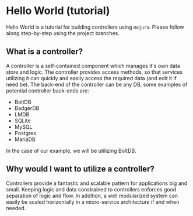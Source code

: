 # Hello World (tutorial)
Hello World is a tutorial for building controllers using `mojura`. Please follow along step-by-step using the project branches.

## What is a controller?
A controller is a self-contained component which manages it's own data store and logic. The controller provides access methods, so that services utilizing it can quickly and easily access the required data (and edit it if need be). The back-end of the controller can be any DB, some examples of potential controller back-ends are:
- BoltDB
- BadgerDB
- LMDB
- SQLite
- MySQL
- Postgres
- MariaDB

In the case of our example, we will be utilizing BoltDB.

## Why would I want to utilize a controller?
Controllers provide a fantastic and scalable pattern for applications big and small. Keeping logic and data constrained to controllers enforces good separation of logic and flow. In addition, a well modularized system can easily be scaled horizontally in a micro-service architecture if and when needed.